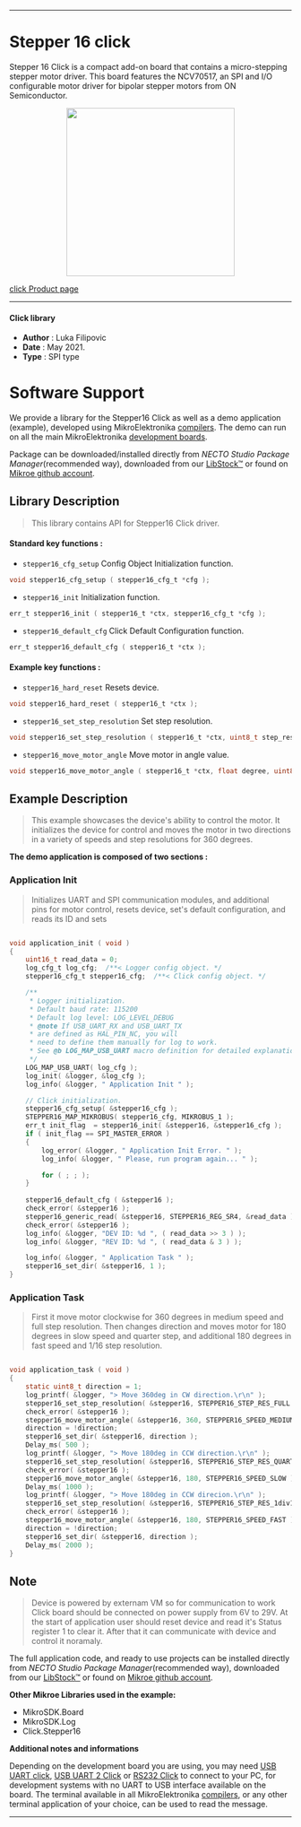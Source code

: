 
---
# Stepper 16 click

Stepper 16 Click is a compact add-on board that contains a micro-stepping stepper motor driver. This board features the NCV70517, an SPI and I/O configurable motor driver for bipolar stepper motors from ON Semiconductor.

<p align="center">
  <img src="https://download.mikroe.com/images/click_for_ide/stepper_16_click.png" height=300px>
</p>

[click Product page](https://www.mikroe.com/stepper-16-click)

---


#### Click library

- **Author**        : Luka Filipovic
- **Date**          : May 2021.
- **Type**          : SPI type


# Software Support

We provide a library for the Stepper16 Click
as well as a demo application (example), developed using MikroElektronika
[compilers](https://www.mikroe.com/necto-studio).
The demo can run on all the main MikroElektronika [development boards](https://www.mikroe.com/development-boards).

Package can be downloaded/installed directly from *NECTO Studio Package Manager*(recommended way), downloaded from our [LibStock&trade;](https://libstock.mikroe.com) or found on [Mikroe github account](https://github.com/MikroElektronika/mikrosdk_click_v2/tree/master/clicks).

## Library Description

> This library contains API for Stepper16 Click driver.

#### Standard key functions :

- `stepper16_cfg_setup` Config Object Initialization function.
```c
void stepper16_cfg_setup ( stepper16_cfg_t *cfg );
```

- `stepper16_init` Initialization function.
```c
err_t stepper16_init ( stepper16_t *ctx, stepper16_cfg_t *cfg );
```

- `stepper16_default_cfg` Click Default Configuration function.
```c
err_t stepper16_default_cfg ( stepper16_t *ctx );
```

#### Example key functions :

- `stepper16_hard_reset` Resets device.
```c
void stepper16_hard_reset ( stepper16_t *ctx );
```

- `stepper16_set_step_resolution` Set step resolution.
```c
void stepper16_set_step_resolution ( stepper16_t *ctx, uint8_t step_res );
```

- `stepper16_move_motor_angle` Move motor in angle value.
```c
void stepper16_move_motor_angle ( stepper16_t *ctx, float degree, uint8_t speed );
```

## Example Description

> This example showcases the device's ability to control the motor.
It initializes the device for control and moves the motor in two 
directions in a variety of speeds and step resolutions for 360 degrees.

**The demo application is composed of two sections :**

### Application Init

> Initializes UART and SPI communication modules, and additional  
pins for motor control, resets device, set's default configuration,
and reads its ID and sets

```c

void application_init ( void ) 
{
    uint16_t read_data = 0;
    log_cfg_t log_cfg;  /**< Logger config object. */
    stepper16_cfg_t stepper16_cfg;  /**< Click config object. */

    /** 
     * Logger initialization.
     * Default baud rate: 115200
     * Default log level: LOG_LEVEL_DEBUG
     * @note If USB_UART_RX and USB_UART_TX 
     * are defined as HAL_PIN_NC, you will 
     * need to define them manually for log to work. 
     * See @b LOG_MAP_USB_UART macro definition for detailed explanation.
     */
    LOG_MAP_USB_UART( log_cfg );
    log_init( &logger, &log_cfg );
    log_info( &logger, " Application Init " );

    // Click initialization.
    stepper16_cfg_setup( &stepper16_cfg );
    STEPPER16_MAP_MIKROBUS( stepper16_cfg, MIKROBUS_1 );
    err_t init_flag  = stepper16_init( &stepper16, &stepper16_cfg );
    if ( init_flag == SPI_MASTER_ERROR ) 
    {
        log_error( &logger, " Application Init Error. " );
        log_info( &logger, " Please, run program again... " );

        for ( ; ; );
    }
    
    stepper16_default_cfg ( &stepper16 );
    check_error( &stepper16 );
    stepper16_generic_read( &stepper16, STEPPER16_REG_SR4, &read_data );
    check_error( &stepper16 );
    log_info( &logger, "DEV ID: %d ", ( read_data >> 3 ) );
    log_info( &logger, "REV ID: %d ", ( read_data & 3 ) );

    log_info( &logger, " Application Task " );
    stepper16_set_dir( &stepper16, 1 );
}

```

### Application Task

> First it move motor clockwise for 360 degrees in medium speed and 
full step resolution. Then changes direction and moves motor for 
180 degrees in slow speed and quarter step, and additional 180 degrees
in fast speed and 1/16 step resolution.

```c

void application_task ( void ) 
{
    static uint8_t direction = 1;
    log_printf( &logger, "> Move 360deg in CW direction.\r\n" );
    stepper16_set_step_resolution( &stepper16, STEPPER16_STEP_RES_FULL );
    check_error( &stepper16 );
    stepper16_move_motor_angle( &stepper16, 360, STEPPER16_SPEED_MEDIUM );
    direction = !direction;
    stepper16_set_dir( &stepper16, direction );
    Delay_ms( 500 );
    log_printf( &logger, "> Move 180deg in CCW direction.\r\n" );
    stepper16_set_step_resolution( &stepper16, STEPPER16_STEP_RES_QUARTER );
    check_error( &stepper16 );
    stepper16_move_motor_angle( &stepper16, 180, STEPPER16_SPEED_SLOW );
    Delay_ms( 1000 );
    log_printf( &logger, "> Move 180deg in CCW direcion.\r\n" );
    stepper16_set_step_resolution( &stepper16, STEPPER16_STEP_RES_1div16 );
    check_error( &stepper16 );
    stepper16_move_motor_angle( &stepper16, 180, STEPPER16_SPEED_FAST );
    direction = !direction;
    stepper16_set_dir( &stepper16, direction );
    Delay_ms( 2000 );
}

```

## Note

> Device is powered by externam VM so for communication to work Click 
board should be connected on power supply from 6V to 29V. At the start of
application user should reset device and read it's Status register 1 to clear it.
After that it can communicate with device and control it noramaly.

The full application code, and ready to use projects can be installed directly from *NECTO Studio Package Manager*(recommended way), downloaded from our [LibStock&trade;](https://libstock.mikroe.com) or found on [Mikroe github account](https://github.com/MikroElektronika/mikrosdk_click_v2/tree/master/clicks).

**Other Mikroe Libraries used in the example:**

- MikroSDK.Board
- MikroSDK.Log
- Click.Stepper16

**Additional notes and informations**

Depending on the development board you are using, you may need
[USB UART click](http://shop.mikroe.com/usb-uart-click),
[USB UART 2 Click](http://shop.mikroe.com/usb-uart-2-click) or
[RS232 Click](http://shop.mikroe.com/rs232-click) to connect to your PC, for
development systems with no UART to USB interface available on the board. The
terminal available in all MikroElektronika
[compilers](http://shop.mikroe.com/compilers), or any other terminal application
of your choice, can be used to read the message.

---
